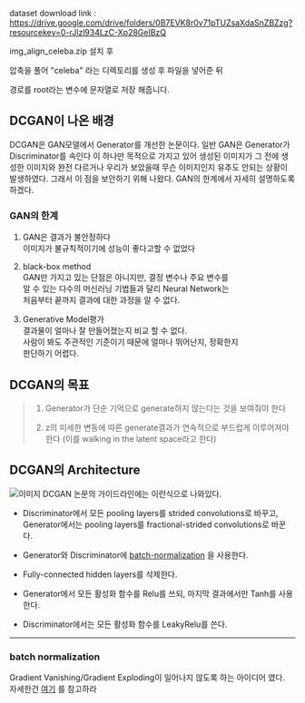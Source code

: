 dataset download link : 
<https://drive.google.com/drive/folders/0B7EVK8r0v71pTUZsaXdaSnZBZzg?resourcekey=0-rJlzl934LzC-Xp28GeIBzQ>

img_align_celeba.zip 설치 후

압축을 풀어 "celeba" 라는 디렉토리를 생성 후 파일을 넣어준 뒤

경로를 root라는 변수에 문자열로 저장 해줍니다.

## DCGAN이 나온 배경

DCGAN은 GAN모델에서 Generator를 개선한 논문이다.
일반 GAN은 Generator가 Discriminator를 속인다
이 하나만 목적으로 가지고 있어 생성된 이미지가 그 전에
생성한 이미지와 완전 다르거나 우리가 보았을때 무슨 이미지인지
유추도 안되는 상황이 발생하였다. 그래서 이 점을 보안하기 위해
나왔다.
GAN의 한계에서 자세히 설명하도록 하겠다.

### GAN의 한계

1. GAN은 결과가 불안정하다   
   이미지가 불규칙적이기에 성능이 좋다고할 수 없었다   
   

2. black-box method   
   GAN만 가지고 있는 단점은 아니지만, 결정 변수나 주요 변수를   
   알 수 있는 다수의 머신러닝 기법들과 달리 Neural Network는   
   처음부터 끝까지 결과에 대한 과정을 알 수 없다.
   

3. Generative Model평가   
   결과물이 얼마나 잘 만들어졌는지 비교 할 수 없다.   
   사람이 봐도 주관적인 기준이기 때문에 얼마나 뛰어난지, 정확한지   
   판단하기 어렵다.
   
## DCGAN의 목표

> 1. Generator가 단순 기억으로 generate하지 않는다는 것을 보여줘야 한다
>
> 2. z의 미세한 변동에 따른 generate결과가 연속적으로 부드럽게 이루어져야 한다
> (이를 walking in the latent space라고 한다)

## DCGAN의 Architecture
![`이미지`](https://angrypark.github.io/images/2017-08-03-DCGAN-paper-reading/architecture-guidelines.png)
DCGAN 논문의 가이드라인에는 이런식으로 나와있다.   
+ Discriminator에서 모든 pooling layers를 strided convolutions로 바꾸고, Generator에서는
pooling layers를 fractional-strided convolutions로 바꾼다.
     

+ Generator와 Discriminator에 [batch-normalization](https://github.com/weoqpur/GAN/tree/main/GAN/DCGAN#batch-normalization) 을 사용한다.


+ Fully-connected hidden layers를 삭제한다.


+ Generator에서 모든 활성화 함수를 Relu를 쓰되, 마지막 결과에서만 Tanh를 사용한다.


+ Discriminator에서는 모든 활성화 함수를 LeakyRelu를 쓴다.
---

### batch normalization

Gradient Vanishing/Gradient Exploding이 일어나지 않도록 하는 아이디어 였다.   
자세한건 [여기](https://velog.io/@weoqpur/%EB%82%B4%EA%B0%80-%EC%9D%B4%ED%95%B4%ED%95%9C-Batch-Normalization%EB%B0%B0%EC%B9%98-%EC%A0%95%EA%B7%9C%ED%99%94)
를 참고하라

